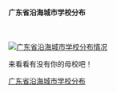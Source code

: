 
#### 广东省沿海城市学校分布
<html>
<head></head>
<body>
<div>
<p><br></p>
<div class='tableauPlaceholder' id='viz1515356049569' style='position: relative'><noscript><a href='#'><img alt='广东省沿海城市学校分布情况 ' src='https:&#47;&#47;public.tableau.com&#47;static&#47;images&#47;PD&#47;PD58X7573&#47;1_rss.png' style='border: none' /></a></noscript><object class='tableauViz'  style='display:none;'><param name='host_url' value='https%3A%2F%2Fpublic.tableau.com%2F' /> <param name='embed_code_version' value='3' /> <param name='path' value='shared&#47;PD58X7573' /> <param name='toolbar' value='yes' /><param name='static_image' value='https:&#47;&#47;public.tableau.com&#47;static&#47;images&#47;PD&#47;PD58X7573&#47;1.png' /> <param name='animate_transition' value='yes' /><param name='display_static_image' value='yes' /><param name='display_spinner' value='yes' /><param name='display_overlay' value='yes' /><param name='display_count' value='yes' /></object></div>                <script type='text/javascript'>                    var divElement = document.getElementById('viz1515356049569');                    var vizElement = divElement.getElementsByTagName('object')[0];                    vizElement.style.width='100%';vizElement.style.height=(divElement.offsetWidth*0.75)+'px';                    var scriptElement = document.createElement('script');                    scriptElement.src = 'https://public.tableau.com/javascripts/api/viz_v1.js';                    vizElement.parentNode.insertBefore(scriptElement, vizElement);                </script>
</body>
 </html>




来看看有没有你的母校吧！

[广东省沿海城市学校分布](https://public.tableau.com/profile/.86047339#!/vizhome/_18431/1)
